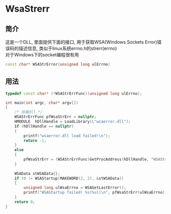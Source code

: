 # WsaStrerr
## 简介
这是一个DLL, 里面提供下面的接口, 用于获取WSA(Windows Sockets Error)错误码的描述信息, 类似于linux系统errno.h的strerr(errno)  
对于Windows下的socket编程很有用
```c++
const char* WSAStrError(unsigned long ulErrno)
```
## 用法
```c++
typedef const char* (*WSAStrErrFunc)(unsigned long ulErrno);

int main(int argc, char* argv[])
{
    /* 加载dll */
    WSAStrErrFunc pfWsaStrErr = nullptr;
    HMODULE  hDllHandle = LoadLibrary(L"wsaerror.dll");
    if (hDllHandle == nullptr)
    {
        printf("wsaerror.dll load failed!\n");
        return -1;
    }
    else
    {
        pfWsaStrErr = (WSAStrErrFunc)GetProcAddress(hDllHandle, "WSAStrError");
    }
    
    WSAData stWSAData{};
    if (0 != WSAStartup(MAKEWORD(2, 2), &stWSAData))
    {
        unsigned long ulWsaErrno = WSAGetLastError();
        printf("WSAStartup failed! %s(%ul)\n", pfWsaStrErr(ulWsaErrno));
    }
	return 0;
}
```
